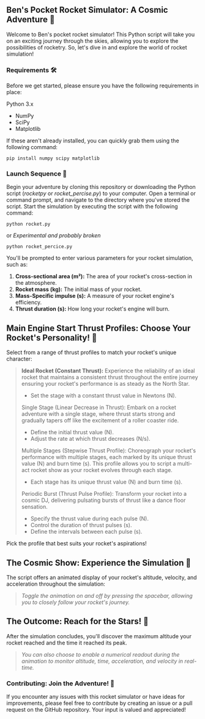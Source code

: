 ## Ben's Pocket Rocket Simulator: A Cosmic Adventure 🚀

Welcome to Ben's pocket rocket simulator! This Python script will take you on an exciting journey through the skies, allowing you to explore the possibilities of rocketry. So, let's dive in and explore the world of rocket simulation!

### Requirements 🛠️
Before we get started, please ensure you have the following requirements in place:

Python 3.x
* NumPy
* SciPy
* Matplotlib

If these aren't already installed, you can quickly grab them using the following command:
```{}
pip install numpy scipy matplotlib
```

### Launch Sequence 🚀

Begin your adventure by cloning this repository or downloading the Python script (*rocketpy* or *rocket_percise.py*) to your computer.
Open a terminal or command prompt, and navigate to the directory where you've stored the script.
Start the simulation by executing the script with the following command:
```{}
python rocket.py
```
or
*Experimental and probably broken*
```{}
python rocket_percice.py
```

You'll be prompted to enter various parameters for your rocket simulation, such as:

1. **Cross-sectional area (m²):** The area of your rocket's cross-section in the atmosphere.
2. **Rocket mass (kg):** The initial mass of your rocket.
3. **Mass-Specific impulse (s):** A measure of your rocket engine's efficiency.
4. **Thrust duration (s):** How long your rocket's engine will burn.

## **Main Engine Start** Thrust Profiles: Choose Your Rocket's Personality! 🚀

Select from a range of thrust profiles to match your rocket's unique character:

> **Ideal Rocket (Constant Thrust):** Experience the reliability of an ideal rocket that maintains a consistent thrust throughout the entire journey ensuring your rocket's performance is as steady as the North Star.
> * Set the stage with a constant thrust value in Newtons (N).
>
>Single Stage (Linear Decrease in Thrust): Embark on a rocket adventure with a single stage, where thrust starts strong and gradually tapers off like the excitement of a roller coaster ride. 
> * Define the initial thrust value (N).
> * Adjust the rate at which thrust decreases (N/s).
> 
> Multiple Stages (Stepwise Thrust Profile): Choreograph your rocket's performance with multiple stages, each marked by its unique thrust value (N) and burn time (s). This profile allows you to script a multi-act rocket show as your rocket evolves through each stage.
>  * Each stage has its unique thrust value (N) and burn time (s).
> 
> Periodic Burst (Thrust Pulse Profile): Transform your rocket into a cosmic DJ, delivering pulsating bursts of thrust like a dance floor sensation.
> * Specify the thrust value during each pulse (N).
> * Control the duration of thrust pulses (s).
> * Define the intervals between each pulse (s).
>   

Pick the profile that best suits your rocket's aspirations!


## The Cosmic Show: Experience the Simulation 🌌
The script offers an animated display of your rocket's altitude, velocity, and acceleration throughout the simulation:
> *Toggle the animation on and off by pressing the spacebar, allowing you to closely follow your rocket's journey.*

## The Outcome: Reach for the Stars! 🌟
After the simulation concludes, you'll discover the maximum altitude your rocket reached and the time it reached its peak.
> *You can also choose to enable a numerical readout during the animation to monitor altitude, time, acceleration, and velocity in real-time.*

### Contributing: Join the Adventure! 🌠
If you encounter any issues with this rocket simulator or have ideas for improvements, please feel free to contribute by creating an issue or a pull request on the GitHub repository. Your input is valued and appreciated!
